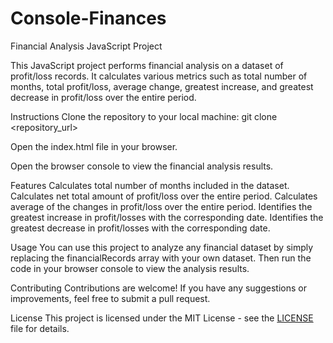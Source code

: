 # Console-Finances
Financial Analysis JavaScript Project

This JavaScript project performs financial analysis on a dataset of profit/loss records. It calculates various metrics such as total number of months, total profit/loss, average change, greatest increase, and greatest decrease in profit/loss over the entire period.

Instructions
Clone the repository to your local machine:
git clone <repository_url>

Open the index.html file in your browser.


Open the browser console to view the financial analysis results.

Features
Calculates total number of months included in the dataset.
Calculates net total amount of profit/loss over the entire period.
Calculates average of the changes in profit/loss over the entire period.
Identifies the greatest increase in profit/losses with the corresponding date.
Identifies the greatest decrease in profit/losses with the corresponding date.

Usage
You can use this project to analyze any financial dataset by simply replacing the financialRecords array with your own dataset. Then run the code in your browser console to view the analysis results.

Contributing
Contributions are welcome! If you have any suggestions or improvements, feel free to submit a pull request.

License
This project is licensed under the MIT License - see the [LICENSE](LICENSE) file for details.